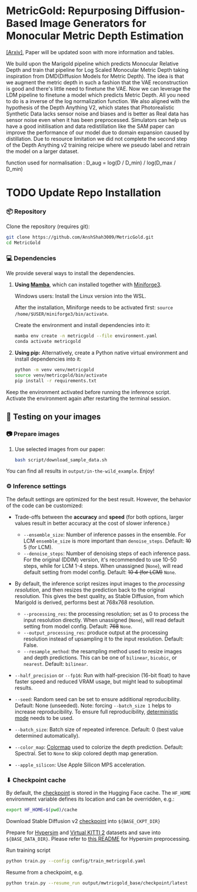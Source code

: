 # MetricGold: Repurposing Diffusion-Based Image Generators for Monocular Metric Depth Estimation
[[Arxiv]](https://arxiv.org/abs/2411.10886), Paper will be updated soon with more information and tables.

We build upon the Marigold pipeline which predicts Monocular Relative Depth and train that pipeline for Log Scaled Monocular Metric Depth taking inspiration from DMD(Diffusion Models for Metric Depth). The idea is that we augment the metric depth in such a fashion that the VAE reconstruction is good and there's little need to finetune the VAE. Now we can leverage the LDM pipeline to finetune a model which predicts Metric Depth. All you need to do is a inverse of the log normalization function. We also aligned with the hypothesis of the Depth Anything V2, which states that Photorealistic Synthetic Data lacks sensor noise and biases and is better as Real data has sensor noise even when it has been preprocessed. Simulators can help us have a good initilisation and data redistillation like the SAM paper can improve the performance of our model due to domain expansion caused by distillation. Due to resource limitation we did not complete the second step of the Depth Anything v2 training reicipe where we pseudo label and retrain the model on a larger dataset.

function used for normalisation : D_aug = log(D / D_min) / log(D_max / D_min)

# TODO Update Repo Installation

### 📦 Repository

Clone the repository (requires git):

```bash
git clone https://github.com/AnshShah3009/MetricGold.git
cd MetricGold
```

### 💻 Dependencies

We provide several ways to install the dependencies.

1. **Using [Mamba](https://github.com/mamba-org/mamba)**, which can installed together with [Miniforge3](https://github.com/conda-forge/miniforge?tab=readme-ov-file#miniforge3). 

    Windows users: Install the Linux version into the WSL.

    After the installation, Miniforge needs to be activated first: `source /home/$USER/miniforge3/bin/activate`.

    Create the environment and install dependencies into it:

    ```bash
    mamba env create -n metricgold --file environment.yaml
    conda activate metricgold
    ```

2. **Using pip:** 
    Alternatively, create a Python native virtual environment and install dependencies into it:

    ```bash
    python -m venv venv/metricgold
    source venv/metricgold/bin/activate
    pip install -r requirements.txt
    ```

Keep the environment activated before running the inference script. 
Activate the environment again after restarting the terminal session.

## 🏃 Testing on your images

### 📷 Prepare images

1. Use selected images from our paper:

    ```bash
    bash script/download_sample_data.sh
    ```

You can find all results in `output/in-the-wild_example`. Enjoy!

### ⚙️ Inference settings

The default settings are optimized for the best result. However, the behavior of the code can be customized:

- Trade-offs between the **accuracy** and **speed** (for both options, larger values result in better accuracy at the cost of slower inference.)
  - `--ensemble_size`: Number of inference passes in the ensemble. For LCM `ensemble_size` is more important than `denoise_steps`. Default: ~~10~~ 5 (for LCM).
  - `--denoise_steps`: Number of denoising steps of each inference pass. For the original (DDIM) version, it's recommended to use 10-50 steps, while for LCM 1-4 steps. When unassigned (`None`), will read default setting from model config. Default: ~~10 4 (for LCM)~~ `None`.

- By default, the inference script resizes input images to the *processing resolution*, and then resizes the prediction back to the original resolution. This gives the best quality, as Stable Diffusion, from which Marigold is derived, performs best at 768x768 resolution.  
  
  - `--processing_res`: the processing resolution; set as 0 to process the input resolution directly. When unassigned (`None`), will read default setting from model config. Default: ~~768~~ `None`.
  - `--output_processing_res`: produce output at the processing resolution instead of upsampling it to the input resolution. Default: False.
  - `--resample_method`: the resampling method used to resize images and depth predictions. This can be one of `bilinear`, `bicubic`, or `nearest`. Default: `bilinear`.

- `--half_precision` or `--fp16`: Run with half-precision (16-bit float) to have faster speed and reduced VRAM usage, but might lead to suboptimal results.
- `--seed`: Random seed can be set to ensure additional reproducibility. Default: None (unseeded). Note: forcing `--batch_size 1` helps to increase reproducibility. To ensure full reproducibility, [deterministic mode](https://pytorch.org/docs/stable/notes/randomness.html#avoiding-nondeterministic-algorithms) needs to be used.
- `--batch_size`: Batch size of repeated inference. Default: 0 (best value determined automatically).
- `--color_map`: [Colormap](https://matplotlib.org/stable/users/explain/colors/colormaps.html) used to colorize the depth prediction. Default: Spectral. Set to `None` to skip colored depth map generation.
- `--apple_silicon`: Use Apple Silicon MPS acceleration.

### ⬇ Checkpoint cache

By default, the [checkpoint](https://huggingface.co/prs-eth/marigold-v1-0) is stored in the Hugging Face cache.
The `HF_HOME` environment variable defines its location and can be overridden, e.g.:

```bash
export HF_HOME=$(pwd)/cache
```

Download Stable Diffusion v2 [checkpoint](https://huggingface.co/stabilityai/stable-diffusion-2) into `${BASE_CKPT_DIR}`

Prepare for [Hypersim](https://github.com/apple/ml-hypersim) and [Virtual KITTI 2](https://europe.naverlabs.com/research/computer-vision/proxy-virtual-worlds-vkitti-2/) datasets and save into `${BASE_DATA_DIR}`. Please refer to [this README](script/dataset_preprocess/hypersim/README.md) for Hypersim preprocessing.

Run training script

```bash
python train.py --config config/train_metricgold.yaml
```

Resume from a checkpoint, e.g.

```bash
python train.py --resume_run output/mwtricgold_base/checkpoint/latest
```

